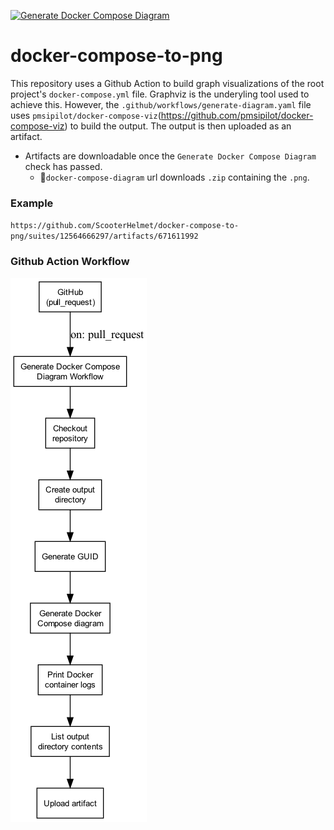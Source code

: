[![Generate Docker Compose Diagram](https://github.com/ScooterHelmet/docker-compose-to-png/actions/workflows/generate-diagram.yaml/badge.svg)](https://github.com/ScooterHelmet/docker-compose-to-png/actions/workflows/generate-diagram.yaml)
# docker-compose-to-png
This repository uses a Github Action to build graph visualizations of the root project's `docker-compose.yml` file. Graphviz is the underyling tool used to achieve this. However, the `.github/workflows/generate-diagram.yaml` file uses `pmsipilot/docker-compose-viz`(https://github.com/pmsipilot/docker-compose-viz) to build the output. The output is then uploaded as an artifact. 
- Artifacts are downloadable once the `Generate Docker Compose Diagram` check has passed. 
   - 🔎`docker-compose-diagram` url downloads `.zip` containing the `.png`.

### Example
`https://github.com/ScooterHelmet/docker-compose-to-png/suites/12564666297/artifacts/671611992`

### Github Action Workflow
![Docker Compose Diagram](./docker-compose-to.png)
